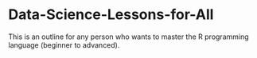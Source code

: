 # Data-Science-Lessons-for-All
This is an outline for any person who wants to master the R programming language (beginner to advanced).
